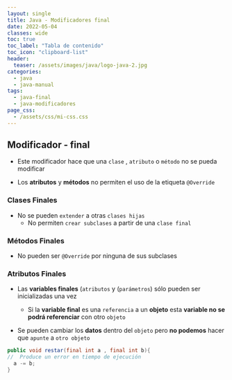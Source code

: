 ```yaml
---
layout: single
title: Java - Modificadores final
date: 2022-05-04
classes: wide
toc: true
toc_label: "Tabla de contenido"
toc_icon: "clipboard-list"
header:
  teaser: /assets/images/java/logo-java-2.jpg
categories:
  - java
  - java-manual
tags:
  - java-final
  - java-modificadores
page_css: 
  - /assets/css/mi-css.css
---
```


## Modificador - final

* Este modificador hace que una ``clase`` , ``atributo`` o ``método`` no se pueda modificar

* Los **atributos** y **métodos** no permiten el uso de la etiqueta ``@Override``

### Clases Finales

* No se pueden ``extender`` a otras ``clases hijas``
  * No permiten ``crear subclases`` a partir de una ``clase final``

### Métodos Finales

* No pueden ser ``@Override`` por ninguna de sus subclases

### Atributos Finales

* Las **variables finales** (``atributos`` y (``parámetros``) sólo pueden ser inicializadas una vez
  * Si la **variable final** es una ``referencia`` a un **objeto** esta **variable no se podrá referenciar** con otro ``objeto``

* Se pueden cambiar los **datos** dentro del ``objeto`` pero **no podemos** hacer que ``apunte`` a ``otro objeto``

```java
public void restar(final int a , final int b){
//  Produce un error en tiempo de ejecución
  a -= b; 
}
```
